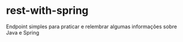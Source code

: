 # rest-with-spring
Endpoint simples para praticar e relembrar algumas informações sobre Java e Spring
